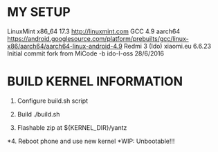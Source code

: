 MY SETUP
==================================================
LinuxMint x86_64 17.3 http://linuxmint.com
GCC 4.9 aarch64 https://android.googlesource.com/platform/prebuilts/gcc/linux-x86/aarch64/aarch64-linux-android-4.9
Redmi 3 (Ido) xiaomi.eu 6.6.23
Initial commit fork from MiCode -b ido-l-oss 28/6/2016

BUILD KERNEL INFORMATION
==================================================
1. Configure build.sh script

2. Build ./build.sh

3. Flashable zip at ${KERNEL_DIR}/yantz

*4. Reboot phone and use new kernel
*WIP: Unbootable!!!

